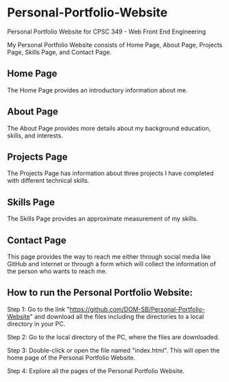 # Personal-Portfolio-Website
Personal Portfolio Website for CPSC 349 - Web Front End Engineering

My Personal Portfolio Website consists of Home Page, About Page, Projects Page, Skills Page, and Contact Page.

## Home Page
The Home Page provides an introductory information about me.

## About Page
The About Page provides more details about my background education, skills, and interests.

## Projects Page
The Projects Page has information about three projects I have completed with different technical skills.

## Skills Page
The Skills Page provides an approximate measurement of my skills.

## Contact Page
This page provides the way to reach me either through social media like GitHub and internet or through a form which will collect the information of the person who wants to reach me.

## How to run the Personal Portfolio Website:
Step 1: Go to the link "https://github.com/DOM-SB/Personal-Portfolio-Website" and download all the files including the directories to a local directory in your PC.

Step 2: Go to the local directory of the PC, where the files are downloaded.

Step 3: Double-click or open the file named "index.html". This will open the home page of the Personal Portfolio Website.

Step 4: Explore all the pages of the Personal Portfolio Website.

